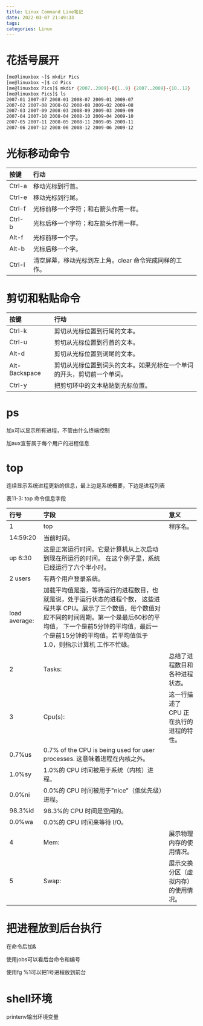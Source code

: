 ```yaml
---
title: Linux Command Line笔记
date: 2022-03-07 21:49:33
tags:
categories: Linux
---
```


<!--more-->

# 花括号展开

```bash
[me@linuxbox ~]$ mkdir Pics
[me@linuxbox ~]$ cd Pics
[me@linuxbox Pics]$ mkdir {2007..2009}-0{1..9} {2007..2009}-{10..12}
[me@linuxbox Pics]$ ls
2007-01 2007-07 2008-01 2008-07 2009-01 2009-07
2007-02 2007-08 2008-02 2008-08 2009-02 2009-08
2007-03 2007-09 2008-03 2008-09 2009-03 2009-09
2007-04 2007-10 2008-04 2008-10 2009-04 2009-10
2007-05 2007-11 2008-05 2008-11 2009-05 2009-11
2007-06 2007-12 2008-06 2008-12 2009-06 2009-12
```

# 光标移动命令

| 按键   | 行动                                                   |
| :----- | :----------------------------------------------------- |
| Ctrl-a | 移动光标到行首。                                       |
| Ctrl-e | 移动光标到行尾。                                       |
| Ctrl-f | 光标前移一个字符；和右箭头作用一样。                   |
| Ctrl-b | 光标后移一个字符；和左箭头作用一样。                   |
| Alt-f  | 光标前移一个字。                                       |
| Alt-b  | 光标后移一个字。                                       |
| Ctrl-l | 清空屏幕，移动光标到左上角。clear 命令完成同样的工作。 |

# 剪切和粘贴命令

| 按键          | 行动                                                         |
| :------------ | :----------------------------------------------------------- |
| Ctrl-k        | 剪切从光标位置到行尾的文本。                                 |
| Ctrl-u        | 剪切从光标位置到行首的文本。                                 |
| Alt-d         | 剪切从光标位置到词尾的文本。                                 |
| Alt-Backspace | 剪切从光标位置到词头的文本。如果光标在一个单词的开头，剪切前一个单词。 |
| Ctrl-y        | 把剪切环中的文本粘贴到光标位置。                             |

# ps

加x可以显示所有进程，不管由什么终端控制

加aux宣誓属于每个用户的进程信息

# top

连续显示系统进程更新的信息，最上边是系统概要，下边是进程列表

表11-3: top 命令信息字段

| 行号          | 字段                                                         | 意义                                    |
| :------------ | :----------------------------------------------------------- | :-------------------------------------- |
| 1             | top                                                          | 程序名。                                |
| 14:59:20      | 当前时间。                                                   |                                         |
| up 6:30       | 这是正常运行时间。它是计算机从上次启动到现在所运行的时间。 在这个例子里，系统已经运行了六个半小时。 |                                         |
| 2 users       | 有两个用户登录系统。                                         |                                         |
| load average: | 加载平均值是指，等待运行的进程数目，也就是说，处于运行状态的进程个数， 这些进程共享 CPU。展示了三个数值，每个数值对应不同的时间周期。第一个是最后60秒的平均值， 下一个是前5分钟的平均值，最后一个是前15分钟的平均值。若平均值低于1.0，则指示计算机 工作不忙碌。 |                                         |
| 2             | Tasks:                                                       | 总结了进程数目和各种进程状态。          |
| 3             | Cpu(s):                                                      | 这一行描述了 CPU 正在执行的进程的特性。 |
| 0.7%us        | 0.7% of the CPU is being used for user processes. 这意味着进程在内核之外。 |                                         |
| 1.0%sy        | 1.0%的 CPU 时间被用于系统（内核）进程。                      |                                         |
| 0.0%ni        | 0.0%的 CPU 时间被用于"nice"（低优先级）进程。                |                                         |
| 98.3%id       | 98.3%的 CPU 时间是空闲的。                                   |                                         |
| 0.0%wa        | 0.0%的 CPU 时间来等待 I/O。                                  |                                         |
| 4             | Mem:                                                         | 展示物理内存的使用情况。                |
| 5             | Swap:                                                        | 展示交换分区（虚拟内存）的使用情况。    |

# 把进程放到后台执行

在命令后加&

使用jobs可以看后台命令和编号

使用fg %1可以把1号进程放到前台

# shell环境

printenv输出环境变量
